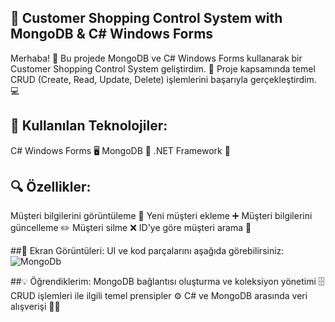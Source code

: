 ## 🛒 Customer Shopping Control System with MongoDB & C# Windows Forms
Merhaba! 👋
Bu projede MongoDB ve C# Windows Forms kullanarak bir Customer Shopping Control System geliştirdim. 🚀
Proje kapsamında temel CRUD (Create, Read, Update, Delete) işlemlerini başarıyla gerçekleştirdim. 💻

## 🎯 Kullanılan Teknolojiler:
C# Windows Forms 🖥️
MongoDB 🍃
.NET Framework 🔧

## 🔍 Özellikler:
Müşteri bilgilerini görüntüleme 📝
Yeni müşteri ekleme ➕
Müşteri bilgilerini güncelleme ✏️
Müşteri silme ❌
ID'ye göre müşteri arama 🔎

##📸 Ekran Görüntüleri:
UI ve kod parçalarını aşağıda görebilirsiniz:
![MongoDb](https://github.com/user-attachments/assets/77deb9ae-7f32-44e6-ba76-4c6a029f74a0)

##💡 Öğrendiklerim:
MongoDB bağlantısı oluşturma ve koleksiyon yönetimi 🗄️
CRUD işlemleri ile ilgili temel prensipler ⚙️
C# ve MongoDB arasında veri alışverişi 👨‍💻

